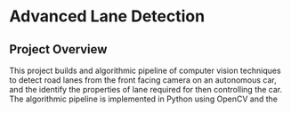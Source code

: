 # Advanced Lane Detection

## Project Overview

This project builds and algorithmic pipeline of computer vision techniques to detect road lanes from the front facing camera on an autonomous car, and the identify the properties of lane required for then controlling the car. The algorithmic pipeline is implemented in Python using OpenCV and the

<!--stackedit_data:
eyJoaXN0b3J5IjpbLTkyMjAyMDY4OV19
-->
